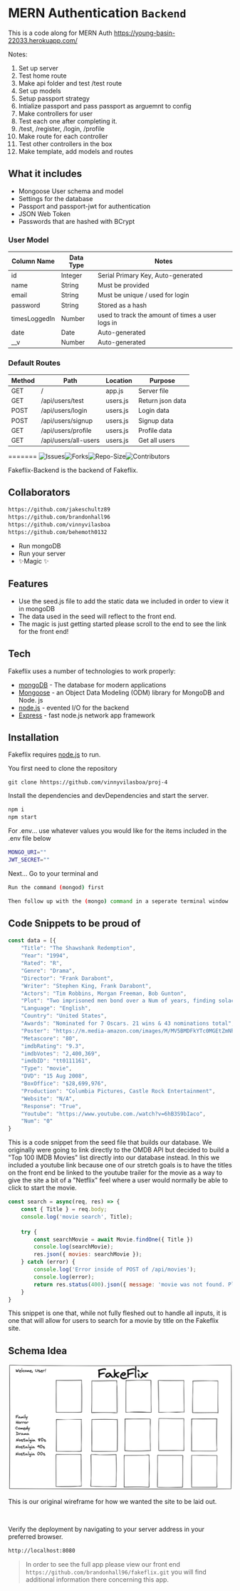 
# MERN Authentication `Backend`

This is a code along for MERN Auth
https://young-basin-22033.herokuapp.com/

Notes:
1. Set up server
2. Test home route
3. Make api folder and test /test route
2. Set up models
3. Setup passport strategy
4. Intialize passport and pass passport as arguemnt to config
5. Make controllers for user
6. Test each one after completing it.
7. /test, /register, /login, /profile
8. Make route for each controller
9. Test other controllers in the box
10. Make template, add models and routes

## What it includes

* Mongoose User schema and model
* Settings for the database
* Passport and passport-jwt for authentication
* JSON Web Token
* Passwords that are hashed with BCrypt

### User Model

| Column Name | Data Type | Notes |
| --------------- | ------------- | ------------------------------ |
| id | Integer | Serial Primary Key, Auto-generated |
| name | String | Must be provided |
| email | String | Must be unique / used for login |
| password | String | Stored as a hash |
| timesLoggedIn | Number | used to track the amount of times a user logs in |
| date | Date | Auto-generated |
| __v | Number | Auto-generated |

### Default Routes

| Method | Path | Location | Purpose |
| ------ | ---------------- | -------------- | ------------------- |
| GET | / | app.js | Server file |
| GET | /api/users/test | users.js | Return json data |
| POST | /api/users/login | users.js | Login data |
| POST | /api/users/signup | users.js | Signup data |
| GET | /api/users/profile | users.js | Profile data |
| GET | /api/users/all-users | users.js | Get all users |
=======
![Issues](https://img.shields.io/github/issues/vinnyvilasboa/proj-4)![Forks](https://img.shields.io/github/forks/vinnyvilasboa/proj-4)![Repo-Size](https://img.shields.io/github/repo-size/vinnyvilasboa/proj-4)![Contributors](https://img.shields.io/github/contributors/vinnyvilasboa/proj-4)


<!-- ![Heroku](https://heroku-badge.herokuapp.com/?app=heroku-badge) -->

Fakeflix-Backend is the backend of Fakeflix.

## Collaborators

 ```sh
 https://github.com/jakeschultz89
 https://github.com/brandonhall96
 https://github.com/vinnyvilasboa
 https://github.com/behemoth0132
 ```

- Run mongoDB  
- Run your server
- ✨Magic ✨

## Features

- Use the seed.js file to add the static data we included in order to view it in mongoDB
- The data used in the seed will reflect to the front end. 
- The magic is just getting started please scroll to the end to see the link for the front end!



## Tech

Fakeflix uses a number of technologies to work properly:

- [mongoDB] - The database for modern applications
- [Mongoose] - an Object Data Modeling (ODM) library for MongoDB and Node. js
- [node.js] - evented I/O for the backend
- [Express] - fast node.js network app framework


## Installation

Fakeflix requires [node.js](https://nodejs.org/) to run.

You first need to clone the repository
```
git clone hhttps://github.com/vinnyvilasboa/proj-4
```

Install the dependencies and devDependencies and start the server.

```sh
npm i
npm start
```

For .env... use whatever values you would like for the items included in the .env file below

```sh
MONGO_URI=""
JWT_SECRET=""
```
Next... Go to your terminal and 
```sh 
Run the command (mongod) first
```
```sh
Then follow up with the (mongo) command in a seperate terminal window
```

## Code Snippets to be proud of 

```javaScript
const data = [{
    "Title": "The Shawshank Redemption",
    "Year": "1994",
    "Rated": "R",
    "Genre": "Drama",
    "Director": "Frank Darabont",
    "Writer": "Stephen King, Frank Darabont",
    "Actors": "Tim Robbins, Morgan Freeman, Bob Gunton",
    "Plot": "Two imprisoned men bond over a Num of years, finding solace and eventual redemption through acts of common decency.",
    "Language": "English",
    "Country": "United States",
    "Awards": "Nominated for 7 Oscars. 21 wins & 43 nominations total",
    "Poster": "https://m.media-amazon.com/images/M/MV5BMDFkYTc0MGEtZmNhMC00ZDIzLWFmNTEtODM1ZmRlYWMwMWFmXkEyXkFqcGdeQXVyMTMxODk2OTU@._V1_SX300.jpg",
    "Metascore": "80",
    "imdbRating": "9.3",
    "imdbVotes": "2,400,369",
    "imdbID": "tt0111161",
    "Type": "movie",
    "DVD": "15 Aug 2008",
    "BoxOffice": "$28,699,976",
    "Production": "Columbia Pictures, Castle Rock Entertainment",
    "Website": "N/A",
    "Response": "True",
    "Youtube": "https://www.youtube.com./watch?v=6hB3S9bIaco",
    "Num": "0"
}
```

This is a code snippet from the seed file that builds our database. We originally were going to link directly to the OMDB API but decided to build a "Top 100 IMDB Movies" list directly into our database instead. In this we included a youtube link because one of our stretch goals is to have the titles on the front end be linked to the youtube trailer for the movie as a way to give the site a bit of a "Netflix" feel where a user would normally be able to click to start the movie.

```javaScript
const search = async(req, res) => {
    const { Title } = req.body;
    console.log('movie search', Title);

    try {
        const searchMovie = await Movie.findOne({ Title })
        console.log(searchMovie);
        res.json({ movies: searchMovie });
    } catch (error) {
        console.log('Error inside of POST of /api/movies');
        console.log(error);
        return res.status(400).json({ message: 'movie was not found. Please try again...' });
    }
}
```

This snippet is one that, while not fully fleshed out to handle all inputs, it is one that will allow for users to search for a movie by title on the Fakeflix site.

## Schema Idea
![](wireframe.png)

This is our original wireframe for how we wanted the site to be laid out.

<br>

Verify the deployment by navigating to your server address in
your preferred browser.

```sh
http://localhost:8080
```

<!-- > our backend is also deployed on heroku at ```https://afternoon-lowlands-89410.herokuapp.com/``` -->

> In order to see the full app please view our front end ```https://github.com/brandonhall96/fakeflix.git```
> you will find additional information there concerning this app.






   [Mongoose]: <https://mongoosejs.com/>
   [node.js]: <http://nodejs.org>
   [express]: <http://expressjs.com>
   [mongoDB]: <https://www.mongodb.com/>


